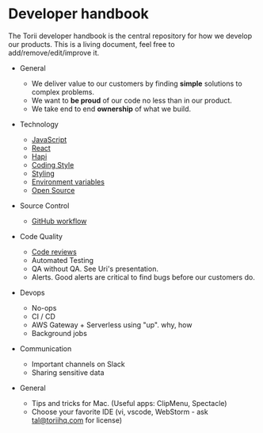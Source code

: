 # Developer handbook

The Torii developer handbook is the central repository for how we develop our products. This is a living document, feel free to add/remove/edit/improve it.

* General
    * We deliver value to our customers by finding **simple** solutions to complex problems.
    * We want to **be proud** of our code no less than in our product.
    * We take end to end **ownership** of what we build.

* Technology
    * [JavaScript](technology/javascript.md)
    * [React](technology/react.md)
    * [Hapi](technology/hapi.md)
    * [Coding Style](technology/coding_style.md)
    * [Styling](technology/styling.md)
    * [Environment variables](technology/env_vars.md)
    * [Open Source](technology/open_source.md)

* Source Control
    * [GitHub workflow](source_control/github.md)

* Code Quality
    * [Code reviews](quality/code_reviews.md)
    * Automated Testing
    * QA without QA. See Uri's presentation.
    * Alerts. Good alerts are critical to find bugs before our customers do.

* Devops
    * No-ops
    * CI / CD
    * AWS Gateway + Serverless using "up". why, how
    * Background jobs

* Communication
    * Important channels on Slack
    * Sharing sensitive data

* General
    * Tips and tricks for Mac. (Useful apps: ClipMenu, Spectacle)
    * Choose your favorite IDE (vi, vscode, WebStorm - ask tal@toriihq.com for license)



